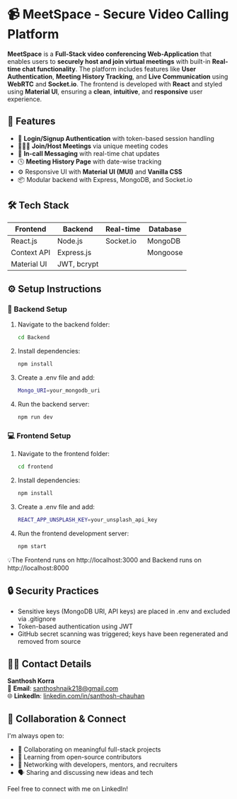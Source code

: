 # 📹 MeetSpace - Secure Video Calling Platform

**MeetSpace** is a **Full-Stack video conferencing Web-Application** that enables users to **securely host and join virtual meetings** with built-in **Real-time chat functionality**. The platform includes features like **User Authentication**, **Meeting History Tracking**, and **Live Communication** using **WebRTC** and **Socket.io**. The frontend is developed with **React** and styled using **Material UI**, ensuring a **clean**, **intuitive**, and **responsive** user experience.


## 🚀 Features

- 🔐 **Login/Signup Authentication** with token-based session handling  
- 🧑‍🤝‍🧑 **Join/Host Meetings** via unique meeting codes  
- 💬 **In-call Messaging** with real-time chat updates  
- 🕓 **Meeting History Page** with date-wise tracking  
- ⚙️ Responsive UI with **Material UI (MUI)** and **Vanilla CSS**  
- 📦 Modular backend with Express, MongoDB, and Socket.io  


## 🛠️ Tech Stack

| Frontend     | Backend        | Real-time | Database |
|--------------|----------------|-----------|----------|
| React.js     | Node.js        | Socket.io | MongoDB  |
| Context API  | Express.js     |           | Mongoose |
| Material UI  | JWT, bcrypt    |           |          |


## ⚙️ Setup Instructions

### 🔧 Backend Setup

1. Navigate to the backend folder:
   ```bash
   cd Backend
   ```
   
2. Install dependencies:
   ```bash
   npm install
   ```
   
4. Create a .env file and add:
    ```bash
    Mongo_URI=your_mongodb_uri
    ```

5. Run the backend server:
   ```bash
   npm run dev
   ```
   

### 💻 Frontend Setup

1. Navigate to the frontend folder:
   ```bash
   cd frontend
   ```
   
2. Install dependencies:
   ```bash
   npm install
   ```
   
3. Create a .env file and add:
   ```bash
   REACT_APP_UNSPLASH_KEY=your_unsplash_api_key
   ```
   
4. Run the frontend development server:
   ```bash
   npm start
   ```
   
💡The Frontend runs on http://localhost:3000 and Backend runs on http://localhost:8000


## 🔒 Security Practices

- Sensitive keys (MongoDB URI, API keys) are placed in .env and excluded via .gitignore
- Token-based authentication using JWT
- GitHub secret scanning was triggered; keys have been regenerated and removed from source


## 🙋‍♂️ Contact Details

**Santhosh Korra**  
📧 **Email**: santhoshnaik218@gmail.com  
🌐 **LinkedIn**: [linkedin.com/in/santhosh-chauhan](https://www.linkedin.com/in/santhosh-chauhan/)


## 🤝 Collaboration & Connect

I'm always open to:

- 🚀 Collaborating on meaningful full-stack projects  
- 🧠 Learning from open-source contributors  
- 💼 Networking with developers, mentors, and recruiters  
- 🗣️ Sharing and discussing new ideas and tech

Feel free to connect with me on LinkedIn!
